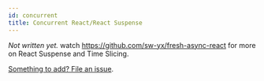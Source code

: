 ```yaml
---
id: concurrent
title: Concurrent React/React Suspense
---
```


_Not written yet._ watch <https://github.com/sw-yx/fresh-async-react> for more on React Suspense and Time Slicing.

[Something to add? File an issue](https://github.com/typescript-cheatsheets/react/issues/new).
